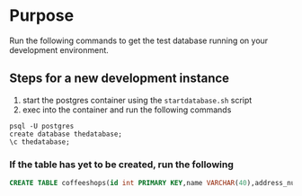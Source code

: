 # Purpose

Run the following commands to get the test database running on your development environment.

## Steps for a new development instance

1. start the postgres container using the `startdatabase.sh` script
2. exec into the container and run the following commands

```shell
psql -U postgres
create database thedatabase;
\c thedatabase;
```

### If the table has yet to be created, run the following

```sql
CREATE TABLE coffeeshops(id int PRIMARY KEY,name VARCHAR(40),address_number VARCHAR(40),address_street VARCHAR(40),address_city VARCHAR(40),address_zip VARCHAR(10),rating_drinks int,rating_food int,rating_wifi int,rating_poweroutlets int,rating_seating int,rating_service int,amenities_toilet boolean,hours_of_operation_sunday_open time,hours_of_operation_sunday_close time,hours_of_operation_monday_open time,hours_of_operation_monday_close time,hours_of_operation_tuesday_open time,hours_of_operation_tuesday_close time,hours_of_operation_wednesday_open time,hours_of_operation_wednesday_close time,hours_of_operation_thursday_open time,hours_of_operation_thursday_close time,hours_of_operation_friday_open time,hours_of_operation_friday_close time,hours_of_operation_saturday_open time,hours_of_operation_saturday_close time);
```

